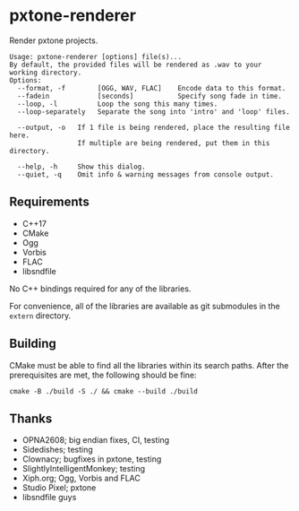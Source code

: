 # pxtone-renderer
Render pxtone projects.

```
Usage: pxtone-renderer [options] file(s)...
By default, the provided files will be rendered as .wav to your working directory.
Options:
  --format, -f        [OGG, WAV, FLAC]    Encode data to this format.
  --fadein            [seconds]           Specify song fade in time.
  --loop, -l          Loop the song this many times.
  --loop-separately   Separate the song into 'intro' and 'loop' files.

  --output, -o   If 1 file is being rendered, place the resulting file here.
                 If multiple are being rendered, put them in this directory.

  --help, -h     Show this dialog.
  --quiet, -q    Omit info & warning messages from console output.
```

## Requirements
 - C++17
 - CMake
 - Ogg
 - Vorbis
 - FLAC
 - libsndfile

No C++ bindings required for any of the libraries.

For convenience, all of the libraries are available as git submodules in the `extern` directory.

## Building
CMake must be able to find all the libraries within its search paths.
After the prerequisites are met, the following should be fine:

`cmake -B ./build -S ./ && cmake --build ./build`

## Thanks
 - OPNA2608; big endian fixes, CI, testing 
 - Sidedishes; testing
 - Clownacy; bugfixes in pxtone, testing
 - SlightlyIntelligentMonkey; testing
 - Xiph.org; Ogg, Vorbis and FLAC
 - Studio Pixel; pxtone
 - libsndfile guys


